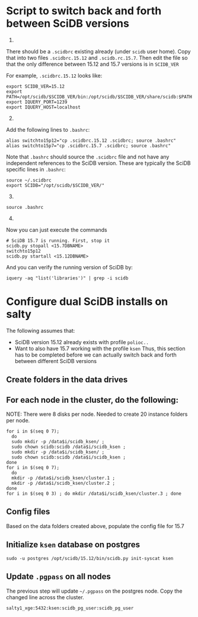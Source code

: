 # Script to switch back and forth between SciDB versions

1.
There should be a `.scidbrc` existing already (under `scidb` user home). Copy that into two files `.scidbrc.15.12` and `.scidb.rc.15.7`. Then edit the file so that the only difference between 15.12 and 15.7 versions is in `SCIDB_VER`

For example, `.scidbrc.15.12` looks like:
```
export SCIDB_VER=15.12
export PATH=/opt/scidb/$SCIDB_VER/bin:/opt/scidb/$SCIDB_VER/share/scidb:$PATH
export IQUERY_PORT=1239
export IQUERY_HOST=localhost
```

2.
Add the following lines to `.bashrc`:
```
alias switchto15p12="cp .scidbrc.15.12 .scidbrc; source .bashrc"
alias switchto15p7="cp .scidbrc.15.7 .scidbrc; source .bashrc"
```

Note that `.bashrc` should source the `.scidbrc` file and not have any independent references to the SciDB version. These are typically the SciDB specific lines in `.bashrc`:
```
source ~/.scidbrc
export SCIDB="/opt/scidb/$SCIDB_VER/"
```

3. 
```
source .bashrc
```

4.
Now you can just execute the commands
```
# SciDB 15.7 is running. First, stop it
scidb.py stopall <15.7DBNAME>
switchto15p12
scidb.py startall <15.12DBNAME>
```

And you can verify the running version of SciDB by:
```
iquery -aq "list('libraries')" | grep -i scidb
```


# Configure dual SciDB installs on salty

The following assumes that:
 - SciDB version 15.12 already exists with profile `polioc..`
 - Want to also have 15.7 working with the profile `ksen`
Thus, this section has to be completed before we can actually switch back and forth between different SciDB versions

## Create folders in the data drives

## For each node in the cluster, do the following:

NOTE: There were 8 disks per node. Needed to create 20 instance folders per node.
```
for i in $(seq 0 7); 
  do 
  sudo mkdir -p /data$i/scidb_ksen/ ; 
  sudo chown scidb:scidb /data$i/scidb_ksen ; 
  sudo mkdir -p /data$i/scidb_ksen/ ; 
  sudo chown scidb:scidb /data$i/scidb_ksen ; 
done
for i in $(seq 0 7); 
  do 
  mkdir -p /data$i/scidb_ksen/cluster.1 ; 
  mkdir -p /data$i/scidb_ksen/cluster.2 ; 
done
for i in $(seq 0 3) ; do mkdir /data$i/scidb_ksen/cluster.3 ; done 
```

## Config files

Based on the data folders created above, populate the config file for 15.7

## Initialize `ksen` database on postgres 
```
sudo -u postgres /opt/scidb/15.12/bin/scidb.py init-syscat ksen
```

## Update `.pgpass` on all nodes

The previous step will update `~/.pgpass` on the postgres node. Copy the changed line across the cluster. 
```
salty1_xge:5432:ksen:scidb_pg_user:scidb_pg_user
```
